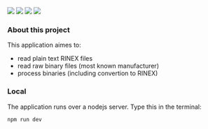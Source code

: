 <div>
  <img src="https://img.shields.io/github/last-commit/nahuelmol/seis_net"/>
  <img src="https://img.shields.io/github/languages/code-size/nahuelmol/seis_net"/>
  <img src="https://img.shields.io/github/languages/top/nahuelmol/seis_net"/>
  <img src="https://img.shields.io/github/languages/count/nahuelmol/seis_net"/>
</div>

### About this project
This application aimes to:
* read plain text RINEX files
* read raw binary files (most known manufacturer)
* process binaries (including convertion to RINEX)

### Local
The application runs over a nodejs server.
Type this in the terminal:

```
npm run dev
```
